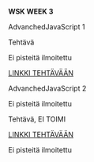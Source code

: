 **WSK WEEK 3**

AdvanchedJavaScript 1

Tehtävä

Ei pisteitä ilmoitettu

[LINKKI TEHTÄVÄÄN](https://users.metropolia.fi/~jonnekoi/WSK/WSK_week3/AdvancedJavaScript1/)

AdvanchedJavaScript 2

Ei pisteitä ilmoitettu

Tehtävä, EI TOIMI 

[LINKKI TEHTÄVÄÄN](https://users.metropolia.fi/~jonnekoi/WSK/WSK_week3/AdvancedJavaScript2/)

Ei pisteitä ilmoitettu
